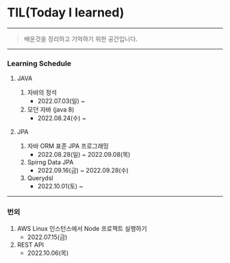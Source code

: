 # TIL(Today I learned) 

----

> 배운것을 정리하고 기억하기 위한 공간입니다.

----

### Learning Schedule

1. JAVA
   1. 자바의 정석
      - 2022.07.03(일) ~
   2. 모던 자바 (java 8)
      - 2022.08.24(수) ~ 

2. JPA
   1. 자바 ORM 표준 JPA 프로그래밍
      - 2022.08.28(일) ~ 2022.09.08(목)
   2. Spirng Data JPA
      - 2022.09.16(금) ~ 2022.09.28(수)
   3. Querydsl
      - 2022.10.01(토) ~ 


----

### 번외

1. AWS Linux 인스턴스에서 Node 프로젝트 실행하기
   - 2022.07.15(금)
2. REST API
   - 2022.10.06(목)
